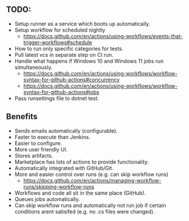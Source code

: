 ## TODO:
- Setup runner as a service which boots up automatically.
- Setup workflow for scheduled nightly
  - https://docs.github.com/en/actions/using-workflows/events-that-trigger-workflows#schedule
- How to run only specific categories for tests.
- Pull latest vcs in separate step on CI run.
- Handle what happens if Windows 10 and Windows 11 jobs run simultaneously.
  - https://docs.github.com/en/actions/using-workflows/workflow-syntax-for-github-actions#concurrency
  - https://docs.github.com/en/actions/using-workflows/workflow-syntax-for-github-actions#jobs
- Pass runsettings file to dotnet test.

## Benefits
- Sends emails automatically (configurable).
- Faster to execute than Jenkins.
- Easier to configure.
- More user friendly UI.
- Stores artifacts.
- Marketplace has lots of actions to provide functionality.
- Automatically integrated with GitHub/Git.
- More and easier control over runs (e.g. can skip workflow runs)
  - https://docs.github.com/en/actions/managing-workflow-runs/skipping-workflow-runs
- Workflows and code all sit in the same place (GitHub).
- Queues jobs automatically.
- Can skip workflow runs and automatically not run job if certain conditions arent satisifed (e.g. no .cs files were changed).
